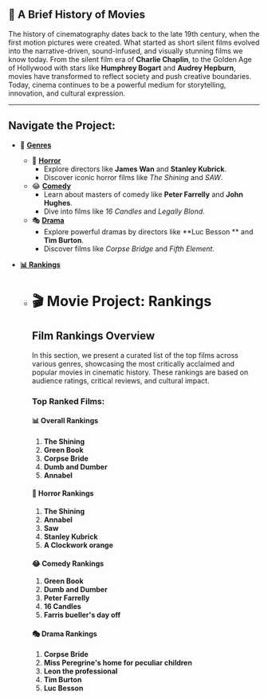 ## 🎥 A Brief History of Movies

The history of cinematography dates back to the late 19th century, when the first motion pictures were created. What started as short silent films evolved into the narrative-driven, sound-infused, and visually stunning films we know today. From the silent film era of **Charlie Chaplin**, to the Golden Age of Hollywood with stars like **Humphrey Bogart** and **Audrey Hepburn**, movies have transformed to reflect society and push creative boundaries. Today, cinema continues to be a powerful medium for storytelling, innovation, and cultural expression.

---

## Navigate the Project:

- 📂 **[Genres](./home.md)**
  - 👻 **[Horror](./horror.md)**
    - Explore directors like **James Wan** and **Stanley Kubrick**.
    - Discover iconic horror films like *The Shining* and *SAW*.
  - 😂 **[Comedy](./comedy.md)**
    - Learn about masters of comedy like **Peter Farrelly** and **John Hughes**.
    - Dive into films like *16 Candles* and *Legally Blond*.
  - 🎭 **[Drama](./drama.md)**
    - Explore powerful dramas by directors like **Luc Besson ** and **Tim Burton**.
    - Discover films like *Corpse Bridge* and *Fifth Element*.
    
- **[📊 Rankings](./genres2.md)**
    - # 🎬 Movie Project: Rankings

        ## Film Rankings Overview

        In this section, we present a curated list of the top films across various genres, showcasing the most critically acclaimed and popular movies in cinematic history. These rankings are based on audience ratings, critical reviews, and cultural impact.

        ### Top Ranked Films:

        #### 📊 Overall Rankings
        1. **The Shining**  
        2. **Green Book**  
        3. **Corpse Bride**  
        4. **Dumb and Dumber**  
        5. **Annabel**  

        #### 👻 Horror Rankings
        1. **The Shining**  
        2. **Annabel**  
        3. **Saw**  
        4. **Stanley Kubrick**  
        5. **A Clockwork orange**  

        #### 😂 Comedy Rankings
        1. **Green Book**  
        2. **Dumb and Dumber** 
        3. **Peter Farrelly** 
        4. **16 Candles**
        5. **Farris bueller's day off**

        #### 🎭 Drama Rankings
        1. **Corpse Bride** 
        2. **Miss Peregrine's home for peculiar children**  
        3. **Leon the professional**
        4. **Tim Burton**
        5. **Luc Besson** 
